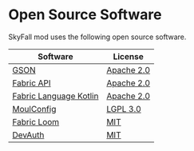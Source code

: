 # Open Source Software

SkyFall mod uses the following open source software. 

| Software                                                                        | License                                                                                                                |
|---------------------------------------------------------------------------------|------------------------------------------------------------------------------------------------------------------------|
| [GSON](https://github.com/google/gson)                                          | [Apache 2.0](https://github.com/google/gson/blob/master/LICENSE)                                                       |
| [Fabric API](https://github.com/FabricMC/fabric)                                | [Apache 2.0](https://github.com/FabricMC/fabric/blob/1.21.6/LICENSE)                                                   |
| [Fabric Language Kotlin](https://github.com/FabricMC/fabric-language-kotlin/)   | [Apache 2.0](https://github.com/FabricMC/fabric-language-kotlin/blob/master/LICENSE)                                   |
| [MoulConfig](https://github.com/NotEnoughUpdates/MoulConfig?tab=readme-ov-file) | [LGPL 3.0](https://github.com/NotEnoughUpdates/MoulConfig/blob/8b4d35d7cedbad6683ae2d38b480d2848b07322a/HEADER.txt#L8) |
| [Fabric Loom](https://github.com/FabricMC/fabric-loom)                          | [MIT](https://github.com/FabricMC/fabric-loom/blob/dev/1.10/LICENSE)                                                   |
| [DevAuth](https://github.com/DJtheRedstoner/DevAuth)                            | [MIT](https://github.com/DJtheRedstoner/DevAuth/blob/master/LICENSE)                                                   |